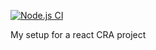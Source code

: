[![Node.js CI](https://github.com/heitorpr/react-cra-shell/actions/workflows/node.js.yml/badge.svg?branch=master)](https://github.com/heitorpr/react-cra-shell/actions/workflows/node.js.yml)

My setup for a react CRA project
